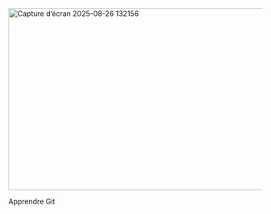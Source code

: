 
<img width="1154" height="360" alt="Capture d’écran 2025-08-26 132156" src="https://github.com/user-attachments/assets/277af174-7c18-49e6-9903-bf79db6da0b5" />

Apprendre Git
